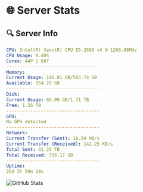# 🌐 Server Stats
## 🔍 Server Info
```yaml
CPU: Intel(R) Xeon(R) CPU E5-2699 v4 @ 1266.98MHz
CPU Usage: 0.40%
Cores: 44P | 88T
-----------------------------------
Memory:
Current Usage: 146.01 GB/503.74 GB
Available: 354.29 GB
-----------------------------------
Disk:
Current Usage: 65.09 GB/1.71 TB
Free: 1.56 TB
-----------------------------------
GPU:
No GPU detected
-----------------------------------
Network:
Current Transfer (Sent): 16.59 MB/s
Current Transfer (Received): 142.25 KB/s
Total Sent: 41.25 TB
Total Received: 356.17 GB
-----------------------------------
Uptime:
26d 3h 59m 28s
```
![GitHub Stats](https://img.shields.io/badge/Updated-2025-04-03_01:22:17-blue)